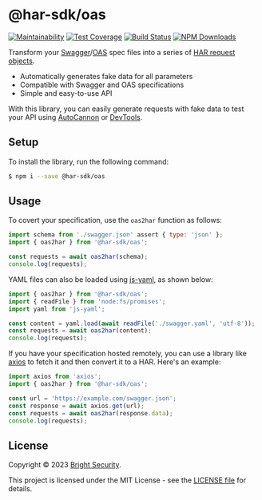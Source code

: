 # @har-sdk/oas

[![Maintainability](https://api.codeclimate.com/v1/badges/4acaec95c82465cb2c3d/maintainability)](https://codeclimate.com/github/NeuraLegion/har-sdk/maintainability)
[![Test Coverage](https://api.codeclimate.com/v1/badges/4acaec95c82465cb2c3d/test_coverage)](https://codeclimate.com/github/NeuraLegion/har-sdk/test_coverage)
[![Build Status](https://github.com/NeuraLegion/har-sdk/actions/workflows/auto-build.yml/badge.svg?branch=master)](https://github.com/NeuraLegion/har-sdk/actions/workflows/auto-build.yml?query=branch%3Amaster+event%3Apush)
[![NPM Downloads](https://img.shields.io/npm/dw/@har-sdk/oas?label=NPM%20Downloads)](https://www.npmjs.com/package/@har-sdk/oas)

Transform your [Swagger](https://swagger.io/specification/v2/)/[OAS](http://swagger.io/specification/) spec files into a series of [HAR request objects](http://www.softwareishard.com/blog/har-12-spec/#request).

- Automatically generates fake data for all parameters
- Compatible with Swagger and OAS specifications
- Simple and easy-to-use API

With this library, you can easily generate requests with fake data to test your API using [AutoCannon](https://github.com/mcollina/autocannon#readme) or [DevTools](https://developer.chrome.com/blog/new-in-devtools-62/#har-imports).

## Setup

To install the library, run the following command:

```bash
$ npm i --save @har-sdk/oas
```

## Usage

To covert your specification, use the `oas2har` function as follows:

```js
import schema from './swagger.json' assert { type: 'json' };
import { oas2har } from '@har-sdk/oas';

const requests = await oas2har(schema);
console.log(requests);
```

YAML files can also be loaded using [js-yaml](https://github.com/nodeca/js-yaml), as shown below:

```js
import { oas2har } from '@har-sdk/oas';
import { readFile } from 'node:fs/promises';
import yaml from 'js-yaml';

const content = yaml.load(await readFile('./swagger.yaml', 'utf-8'));
const requests = await oas2har(content);
console.log(requests);
```

If you have your specification hosted remotely, you can use a library like [axios](https://github.com/axios/axios) to fetch it and then convert it to a HAR. Here's an example:

```js
import axios from 'axios';
import { oas2har } from '@har-sdk/oas';

const url = 'https://example.com/swagger.json';
const response = await axios.get(url);
const requests = await oas2har(response.data);
console.log(requests);
```

## License

Copyright © 2023 [Bright Security](https://brightsec.com/).

This project is licensed under the MIT License - see the [LICENSE file](https://github.com/NeuraLegion/har-sdk/blob/master/LICENSE) for details.
